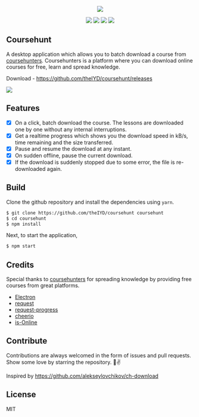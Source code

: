 <p align="center">
  <img src="https://github.com/theIYD/coursehunt/blob/master/doc/coursehunt.png" />
</p>

<p align="center">
  <img src="https://img.shields.io/github/release/theIYD/coursehunt.svg" />
  <img src="https://img.shields.io/github/downloads/theIYD/coursehunt/total.svg" />
  <img src="https://img.shields.io/github/license/theIYD/coursehunt.svg" />
  <img src="https://img.shields.io/github/stars/theIYD/coursehunt.svg?style=social" />
</p>

## Coursehunt
A desktop application which allows you to batch download a course from <a href="https://coursehunters.net">coursehunters</a>. Coursehunters is a platform where you can download online courses for free, learn and spread knowledge.

Download - https://github.com/theIYD/coursehunt/releases

![](https://github.com/theIYD/coursehunt/blob/master/doc/screenshot.png)

## Features
- [x] On a click, batch download the course. The lessons are downloaded one by one without any internal interruptions.
- [x] Get a realtime progress which shows you the download speed in kB/s, time remaining and the size transferred.
- [x] Pause and resume the download at any instant. 
- [x] On sudden offline, pause the current download.
- [x] If the download is suddenly stopped due to some error, the file is re-downloaded again.

## Build
Clone the github repository and install the dependencies using `yarn`.

```sh
$ git clone https://github.com/theIYD/coursehunt coursehunt
$ cd coursehunt
$ npm install
```

Next, to start the application,
```sh
$ npm start
```

## Credits
Special thanks to [coursehunters](https://coursehunters.net/) for spreading knowledge by providing free courses from great platforms.

- [Electron](https://electronjs.org)
- [request](https://github.com/request/request)
- [request-progress](https://github.com/IndigoUnited/node-request-progress)
- [cheerio](https://github.com/cheeriojs/cheerio)
- [is-Online](https://github.com/sindresorhus/is-online)

## Contribute
Contributions are always welcomed in the form of issues and pull requests.
Show some love by starring the repository. 🤘✌️

Inspired by https://github.com/alekseylovchikov/ch-download

## License
MIT
